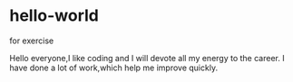 # hello-world
for exercise

Hello everyone,I like coding and I will devote all my energy to the career.
I have done a lot of work,which help me improve quickly.
